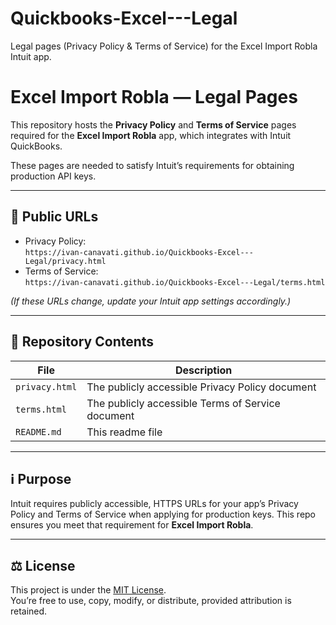 # Quickbooks-Excel---Legal
Legal pages (Privacy Policy &amp; Terms of Service) for the Excel Import Robla Intuit app.
# Excel Import Robla — Legal Pages

This repository hosts the **Privacy Policy** and **Terms of Service** pages required for the **Excel Import Robla** app, which integrates with Intuit QuickBooks.

These pages are needed to satisfy Intuit’s requirements for obtaining production API keys.

---

## 📄 Public URLs

- Privacy Policy:  
  `https://ivan-canavati.github.io/Quickbooks-Excel---Legal/privacy.html`  
- Terms of Service:  
  `https://ivan-canavati.github.io/Quickbooks-Excel---Legal/terms.html`

*(If these URLs change, update your Intuit app settings accordingly.)*

---

## 🔧 Repository Contents

| File | Description |
|------|-------------|
| `privacy.html` | The publicly accessible Privacy Policy document |
| `terms.html`   | The publicly accessible Terms of Service document |
| `README.md`    | This readme file |

---

## ℹ️ Purpose

Intuit requires publicly accessible, HTTPS URLs for your app’s Privacy Policy and Terms of Service when applying for production keys. This repo ensures you meet that requirement for **Excel Import Robla**.

---

## ⚖️ License

This project is under the [MIT License](LICENSE).  
You’re free to use, copy, modify, or distribute, provided attribution is retained.

